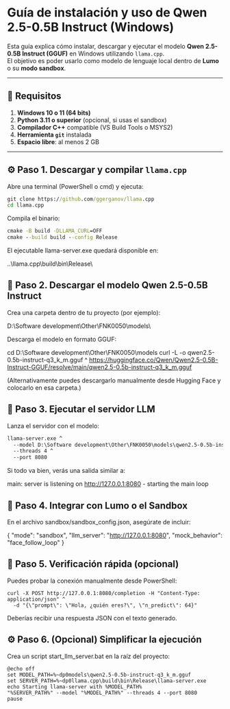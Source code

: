 # Guía de instalación y uso de Qwen 2.5-0.5B Instruct (Windows)

Esta guía explica cómo instalar, descargar y ejecutar el modelo **Qwen 2.5-0.5B Instruct (GGUF)** en Windows utilizando `llama.cpp`.  
El objetivo es poder usarlo como modelo de lenguaje local dentro de **Lumo** o su **modo sandbox**.

---

## 🧩 Requisitos

1. **Windows 10 o 11 (64 bits)**
2. **Python 3.11 o superior** (opcional, si usas el sandbox)
3. **Compilador C++** compatible (VS Build Tools o MSYS2)
4. **Herramienta `git`** instalada
5. **Espacio libre**: al menos 2 GB

---

## ⚙️ Paso 1. Descargar y compilar `llama.cpp`

Abre una terminal (PowerShell o cmd) y ejecuta:

```cmd
git clone https://github.com/ggerganov/llama.cpp
cd llama.cpp
```

Compila el binario:

```cmd
cmake -B build -DLLAMA_CURL=OFF
cmake --build build --config Release
```

El ejecutable llama-server.exe quedará disponible en:

..\llama.cpp\build\bin\Release\

## 🧠 Paso 2. Descargar el modelo Qwen 2.5-0.5B Instruct

Crea una carpeta dentro de tu proyecto (por ejemplo):

D:\Software development\Other\FNK0050\models\


Descarga el modelo en formato GGUF:

cd D:\Software development\Other\FNK0050\models
curl -L -o qwen2.5-0.5b-instruct-q3_k_m.gguf ^
  https://huggingface.co/Qwen/Qwen2.5-0.5B-Instruct-GGUF/resolve/main/qwen2.5-0.5b-instruct-q3_k_m.gguf


(Alternativamente puedes descargarlo manualmente desde Hugging Face
 y colocarlo en esa carpeta.)

## 🚀 Paso 3. Ejecutar el servidor LLM

Lanza el servidor con el modelo:

```cmd
llama-server.exe ^
  --model D:\Software development\Other\FNK0050\models\qwen2.5-0.5b-instruct-q3_k_m.gguf ^
  --threads 4 ^
  --port 8080
```

Si todo va bien, verás una salida similar a:

main: server is listening on http://127.0.0.1:8080 - starting the main loop

## 🧩 Paso 4. Integrar con Lumo o el Sandbox

En el archivo sandbox/sandbox_config.json, asegúrate de incluir:

{
  "mode": "sandbox",
  "llm_server": "http://127.0.0.1:8080",
  "mock_behavior": "face_follow_loop"
}

## 🧩 Paso 5. Verificación rápida (opcional)

Puedes probar la conexión manualmente desde PowerShell:

```
curl -X POST http://127.0.0.1:8080/completion -H "Content-Type: application/json" ^
  -d "{\"prompt\": \"Hola, ¿quién eres?\", \"n_predict\": 64}"
```

Deberías recibir una respuesta JSON con el texto generado.

## ⚙️ Paso 6. (Opcional) Simplificar la ejecución

Crea un script start_llm_server.bat en la raíz del proyecto:

```
@echo off
set MODEL_PATH=%~dp0models\qwen2.5-0.5b-instruct-q3_k_m.gguf
set SERVER_PATH=%~dp0llama.cpp\build\bin\Release\llama-server.exe
echo Starting llama-server with %MODEL_PATH%
"%SERVER_PATH%" --model "%MODEL_PATH%" --threads 4 --port 8080
pause
```